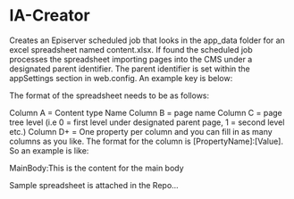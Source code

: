 # IA-Creator

Creates an Episerver scheduled job that looks in the app_data folder for an excel spreadsheet named content.xlsx. If found the scheduled job processes the spreadsheet importing pages into the CMS under a designated parent identifier. The parent identifier is set within the appSettings section in web.config. An example key is below:

<add key="ParentPageId" value="693" />

The format of the spreadsheet needs to be as follows:

Column A = Content type Name
Column B = page name
Column C = page tree level (i.e 0 = first level under designated parent page, 1 = second level etc.)
Column D+ = One property per column and you can fill in as many columns as you like. The format for the column is [PropertyName]:[Value]. So an example is like:

MainBody:This is the content for the main body

Sample spreadsheet is attached in the Repo...
